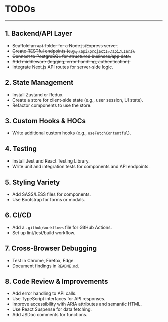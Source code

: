 # TODOs
---

## 1. Backend/API Layer

- ~~Scaffold an `api` folder for a Node.js/Express server.~~
- ~~Create RESTful endpoints (e.g., `/api/projects`, `/api/users`).~~
- ~~Connect to PostgreSQL for structured business/app data.~~
- ~~Add middleware (logging, error handling, authentication).~~
- Integrate Next.js API routes for server-side logic.

## 2. State Management

- Install Zustand or Redux.
- Create a store for client-side state (e.g., user session, UI state).
- Refactor components to use the store.

## 3. Custom Hooks & HOCs

- Write additional custom hooks (e.g., `useFetchContentful`).

## 4. Testing

- Install Jest and React Testing Library.
- Write unit and integration tests for components and API endpoints.

## 5. Styling Variety

- Add SASS/LESS files for components.
- Use Bootstrap for forms or modals.

## 6. CI/CD

- Add a `.github/workflows` file for GitHub Actions.
- Set up lint/test/build workflow.

## 7. Cross-Browser Debugging

- Test in Chrome, Firefox, Edge.
- Document findings in `README.md`.

## 8. Code Review & Improvements

- Add error handling to API calls.
- Use TypeScript interfaces for API responses.
- Improve accessibility with ARIA attributes and semantic HTML.
- Use React Suspense for data fetching.
- Add JSDoc comments for functions.
